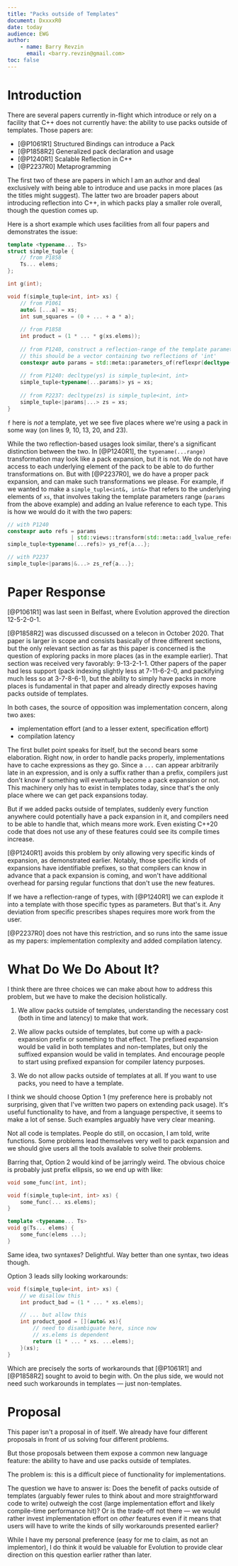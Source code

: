 ```yaml
---
title: "Packs outside of Templates"
document: DxxxxR0
date: today
audience: EWG
author:
    - name: Barry Revzin
      email: <barry.revzin@gmail.com>
toc: false
---
```


# Introduction

There are several papers currently in-flight which introduce or rely on a facility that C++ does not currently have: the ability to use packs outside of templates. Those papers are:

- [@P1061R1] Structured Bindings can introduce a Pack
- [@P1858R2] Generalized pack declaration and usage
- [@P1240R1] Scalable Reflection in C++
- [@P2237R0] Metaprogramming

The first two of these are papers in which I am an author and deal exclusively with being able to introduce and use packs in more places (as the titles might suggest). The latter two are broader papers about introducing reflection into C++, in which packs play a smaller role overall, though the question comes up.

Here is a short example which uses facilities from all four papers and demonstrates the issue:

```{.cpp .numberLines}
template <typename... Ts>
struct simple_tuple {
    // from P1858
    Ts... elems;
};

int g(int);

void f(simple_tuple<int, int> xs) {
    // from P1061
    auto& [...a] = xs;
    int sum_squares = (0 + ... + a * a);
    
    // from P1858
    int product = (1 * ... * g(xs.elems));
    
    // from P1240, construct a reflection-range of the template parameters
    // this should be a vector containing two reflections of 'int'
    constexpr auto params = std::meta::parameters_of(reflexpr(decltype(xs)));
    
    // from P1240: decltype(ys) is simple_tuple<int, int>
    simple_tuple<typename(...params)> ys = xs;
    
    // from P2237: decltype(zs) is simple_tuple<int, int>
    simple_tuple<|params|...> zs = xs;
}
```

`f` here is _not_ a template, yet we see five places where we're using a pack in some way (on lines 9, 10, 13, 20, and 23).

While the two reflection-based usages look similar, there's a significant distinction between the two. In [@P1240R1], the `typename(...range)` transformation may look like a pack expansion, but it is not. We do not have access to each underlying element of the pack to be able to do further transformations on. But with [@P2237R0], we do have a proper pack expansion, and can make such transformations we please. For example, if we wanted to make a `simple_tuple<int&, int&>` that refers to the underlying elements of `xs`, that involves taking the template parameters range (`params` from the above example) and adding an lvalue reference to each type. This is how we would do it with the two papers:

```cpp
// with P1240
constexpr auto refs = params
                    | std::views::transform(std::meta::add_lvalue_reference);
simple_tuple<typename(...refs)> ys_ref{a...};

// with P2237
simple_tuple<|params|&...> zs_ref{a...};
```

# Paper Response

[@P1061R1] was last seen in Belfast, where Evolution approved the direction 12-5-2-0-1.

[@P1858R2] was discussed discussed on a telecon in October 2020. That paper is larger in scope and consists basically of three different sections, but the only relevant section as far as this paper is concerned is the question of exploring packs in more places (as in the example earlier). That section was received very favorably: 9-13-2-1-1. Other papers of the paper had less support (pack indexing slightly less at 7-11-6-2-0, and packifying much less so at 3-7-8-6-1), but the ability to simply have packs in more places is fundamental in that paper and already directly exposes having packs outside of templates.

In both cases, the source of opposition was implementation concern, along two axes:

* implementation effort (and to a lesser extent, specification effort)
* compilation latency

The first bullet point speaks for itself, but the second bears some elaboration. Right now, in order to handle packs properly, implementations have to cache expressions as they go. Since a `...` can appear arbitrarily late in an expression, and is only a suffix rather than a prefix, compilers just don't know if something will eventually become a pack expansion or not. This machinery only has to exist in templates today, since that's the only place where we can get pack expansions today.

But if we added packs outside of templates, suddenly every function anywhere could potentially have a pack expansion in it, and compilers need to be able to handle that, which means more work. Even existing C++20 code that does not use any of these features could see its compile times increase. 

[@P1240R1] avoids this problem by only allowing very specific kinds of expansion, as demonstrated earlier. Notably, those specific kinds of expansions have identifiable prefixes, so that compilers can know in advance that a pack expansion is coming, and won't have additional overhead for parsing regular functions that don't use the new features. 

If we have a reflection-range of types, with [@P1240R1] we can explode it into a template with those specific types as parameters. But that's it. Any deviation from specific prescribes shapes requires more work from the user.

[@P2237R0] does not have this restriction, and so runs into the same issue as my papers: implementation complexity and added compilation latency. 

# What Do We Do About It?

I think there are three choices we can make about how to address this problem, but we have to make the decision holistically.

1. We allow packs outside of templates, understanding the necessary cost (both in time and latency) to make that work.

2. We allow packs outside of templates, but come up with a pack-expansion prefix or something to that effect. The prefixed expansion would be valid in both templates and non-templates, but only the suffixed expansion would be valid in templates. And encourage people to start using prefixed expansion for compiler latency purposes. 

3. We do not allow packs outside of templates at all. If you want to use packs, you need to have a template.

I think we should choose Option 1 (my preference here is probably not surprising, given that I've written two papers on extending pack usage). It's useful functionality to have, and from a language perspective, it seems to make a lot of sense. Such examples arguably have very clear meaning.

Not all code is templates. People do still, on occasion, I am told, write functions. Some problems lead themselves very well to pack expansion and we should give users all the tools available to solve their problems.

Barring that, Option 2 would kind of be jarringly weird. The obvious choice is probably just prefix ellipsis, so we end up with like:

```cpp
void some_func(int, int);

void f(simple_tuple<int, int> xs) {
    some_func(... xs.elems);
}

template <typename... Ts>
void g(Ts... elems) {
    some_func(elems ...);
}
```

Same idea, two syntaxes? Delightful. Way better than one syntax, two ideas though. 

Option 3 leads silly looking workarounds:

```cpp
void f(simple_tuple<int, int> xs) {
    // we disallow this
    int product_bad = (1 * ... * xs.elems);

    // ... but allow this
    int product_good = [](auto& xs){
        // need to disambiguate here, since now
        // xs.elems is dependent
        return (1 * ... * xs. ...elems);
    }(xs);
}
```

Which are precisely the sorts of workarounds that [@P1061R1] and [@P1858R2] sought to avoid to begin with. On the plus side, we would not need such workarounds in templates &mdash; just non-templates.

# Proposal

This paper isn't a proposal in of itself. We already have four different proposals in front of us solving four different problems. 

But those proposals between them expose a common new language feature: the ability to have and use packs outside of templates. 

The problem is: this is a difficult piece of functionality for implementations.

The question we have to answer is: Does the benefit of packs outside of templates (arguably fewer rules to think about and more straightforward code to write) outweigh the cost (large implementation effort and likely compile-time performance hit)? Or is the trade-off not there &mdash; we would rather invest implementation effort on _other_ features even if it means that users will have to write the kinds of silly workarounds presented earlier? 

While I have my personal preference (easy for me to claim, as not an implementor), I do think it would be valuable for Evolution to provide clear direction on this question earlier rather than later.
